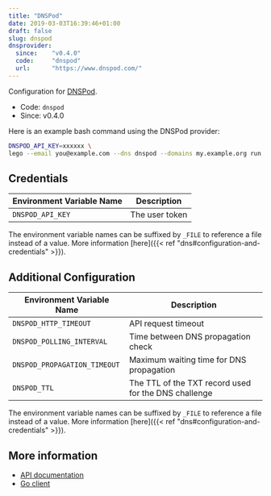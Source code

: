 ```yaml
---
title: "DNSPod"
date: 2019-03-03T16:39:46+01:00
draft: false
slug: dnspod
dnsprovider:
  since:    "v0.4.0"
  code:     "dnspod"
  url:      "https://www.dnspod.com/"
---
```


<!-- THIS DOCUMENTATION IS AUTO-GENERATED. PLEASE DO NOT EDIT. -->
<!-- providers/dns/dnspod/dnspod.toml -->
<!-- THIS DOCUMENTATION IS AUTO-GENERATED. PLEASE DO NOT EDIT. -->


Configuration for [DNSPod](https://www.dnspod.com/).


<!--more-->

- Code: `dnspod`
- Since: v0.4.0


Here is an example bash command using the DNSPod provider:

```bash
DNSPOD_API_KEY=xxxxxx \
lego --email you@example.com --dns dnspod --domains my.example.org run
```




## Credentials

| Environment Variable Name | Description |
|-----------------------|-------------|
| `DNSPOD_API_KEY` | The user token |

The environment variable names can be suffixed by `_FILE` to reference a file instead of a value.
More information [here]({{< ref "dns#configuration-and-credentials" >}}).


## Additional Configuration

| Environment Variable Name | Description |
|--------------------------------|-------------|
| `DNSPOD_HTTP_TIMEOUT` | API request timeout |
| `DNSPOD_POLLING_INTERVAL` | Time between DNS propagation check |
| `DNSPOD_PROPAGATION_TIMEOUT` | Maximum waiting time for DNS propagation |
| `DNSPOD_TTL` | The TTL of the TXT record used for the DNS challenge |

The environment variable names can be suffixed by `_FILE` to reference a file instead of a value.
More information [here]({{< ref "dns#configuration-and-credentials" >}}).




## More information

- [API documentation](https://docs.dnspod.com/api/)
- [Go client](https://github.com/nrdcg/dnspod-go)

<!-- THIS DOCUMENTATION IS AUTO-GENERATED. PLEASE DO NOT EDIT. -->
<!-- providers/dns/dnspod/dnspod.toml -->
<!-- THIS DOCUMENTATION IS AUTO-GENERATED. PLEASE DO NOT EDIT. -->
